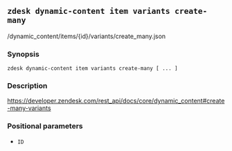 ## `zdesk dynamic-content item variants create-many`

/dynamic_content/items/{id}/variants/create_many.json

### Synopsis

    zdesk dynamic-content item variants create-many [ ... ]

### Description

https://developer.zendesk.com/rest_api/docs/core/dynamic_content#create-many-variants

### Positional parameters

* `ID`

